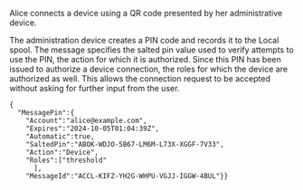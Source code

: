 
Alice connects a device using a QR code presented by her administrative device.

The administration device creates a PIN code and records it to the Local spool. The
message specifies the salted pin value used to verify attempts to use the PIN, the
action for which it is authorized. Since this PIN has been issued to authorize a device
connection, the roles for which the device are authorized as well. This allows the 
connection request to be accepted without asking for further input from the user.

~~~~
{
  "MessagePin":{
    "Account":"alice@example.com",
    "Expires":"2024-10-05T01:04:39Z",
    "Automatic":true,
    "SaltedPin":"ABOK-WDJO-5B67-LM6M-L73X-XGGF-7V33",
    "Action":"Device",
    "Roles":["threshold"
      ],
    "MessageId":"ACCL-KIFZ-YH2G-WHPU-VGJJ-IGGW-4BUL"}}
~~~~

